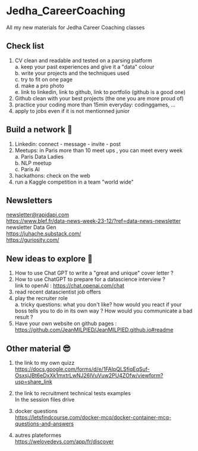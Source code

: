 # Jedha_CareerCoaching
All my new materials for Jedha Career Coaching classes  

## Check list  
1. CV clean and readable and tested on a parsing platform  
   a. keep your past experiences and give it a "data" colour  
   b. write your projects and the techniques used  
   c. try to fit on one page  
   d. make a pro photo  
   e. link to linkedin, link to github, link to portfolio (github is a good one)  
3. Github clean with your best projects (the one you are more proud of)  
4. practice your coding more than 15min everyday: codinggames, ...  
5. apply to jobs even if it is not mentionned junior  

## Build a network 🤝  
1. Linkedin: connect - message - invite - post  
2. Meetups: in Paris more than 10 meet ups , you can meet every week  
    a. Paris Data Ladies  
    b. NLP meetup  
    c. Paris AI  
4. hackathons: check on the web  
5. run a Kaggle competition in a team "world wide"    

## Newsletters  
newsletter@rapidapi.com  
https://www.blef.fr/data-news-week-23-12/?ref=data-news-newsletter  
newsletter Data Gen  
https://juhache.substack.com/  
https://guriosity.com/

## New ideas to explore 🚀  
1. How to use Chat GPT to write a "great and unique" cover letter ? 
2. How to use ChatGPT to prepare for a datascience interview ?  
link to openAI : https://chat.openai.com/chat  
3. read recent datascientist job offers  
4. play the recruiter role  
    a. tricky questions: what you don't like?  how would you react if your boss tells you to do in its own way ? How would you communicate a bad result ?  
6. Have your own website on github pages : https://github.com/JeanMILPIED/JeanMILPIED.github.io#readme  

## Other material 😎  
1. the link to my own quizz  
https://docs.google.com/forms/d/e/1FAIpQLSfiqEqSuf-OsxsjJBt6eDxXk1mxtrLwNJ26lVuVuw2PU4ZOfw/viewform?usp=share_link  

2. the link to recruitment technical tests examples  
In the session files drive    

3. docker questions  
https://letsfindcourse.com/docker-mcq/docker-container-mcq-questions-and-answers  

4. autres plateformes  
https://welovedevs.com/app/fr/discover  

